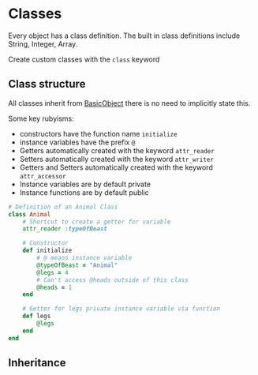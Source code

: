 # Classes

Every object has a class definition.  The built in class definitions include String, Integer, Array.

Create custom classes with the `class` keyword

## Class structure

All classes inherit from [BasicObject](https://ruby-doc.org/core-2.5.3/BasicObject.html) there is no need to implicitly state this.

Some key rubyisms:

- constructors have the function name `initialize`
- instance variables have the prefix `@`
- Getters automatically created with the keyword `attr_reader`
- Setters automatically created with the keyword `attr_writer`
- Getters and Setters automatically created with the keyword `attr_accessor`
- Instance variables are by default private
- Instance functions are by default public

```ruby
# Definition of an Animal Class
class Animal
    # Shortcut to create a getter for variable
    attr_reader :typeOfBeast

    # Constructor
    def initialize
        # @ means instance variable
        @typeOfBeast = "Animal"
        @legs = 4
        # Can't access @heads outside of this class
        @heads = 1
    end

    # Getter for legs private instance variable via function
    def legs
        @legs
    end
end
```

## Inheritance